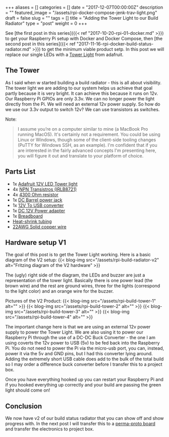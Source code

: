 +++
aliases      = []
categories   = []
date         = "2017-12-07T00:00:00Z"
description  = ""
featured_image = "/assets/rpi-docker-compose-jenk-trav-light.png"
draft        = false
slug         = ""
tags         = []
title        = "Adding the Tower Light to our Build Radiator"
type         = "post"
weight       = 0
+++

See [the first post in this series]({{< ref "2017-10-20-rpi-01-docker.md" >}}) to get your Raspberry Pi setup with Docker and Docker Compose, then [the second post in this series]({{< ref "2017-11-16-rpi-docker-build-status-radiator.md" >}}) to get the minimum viable product setp. In this post we will replace our single LEDs with a [Tower Light](https://www.adafruit.com/product/2993) from adafruit.

## The Tower

As I said when w started building a build radiator - this is all about visibility. The tower light we are adding to our system helps us achieve that goal partly because it is very bright. It can achieve this because it runs on 12v. Our Raspberry Pi GPIOs are only 3.3v. We can no longer power the light directly from the Pi. We will need an external 12v power supply. So how do we use our 3.3v output to switch 12v? We can use transistors as switches. 

Note:

>I assume you’re on a computer similar to mine (a MacBook Pro running MacOS). It's certainly not a requirement. You could be using Linux or Windows, though some of the client-side tooling changes (PuTTY for Windows SSH, as an example). I'm confident that if you are interested in the fairly advanced concepts I'm presenting here, you will figure it out and translate to your platform of choice.


## Parts List

* 1x [Adafruit 12V LED Tower light](https://www.adafruit.com/product/2993)
* 4x [NPN Transistros (IRLB8721)](http://amzn.to/2jMiyDY)
* 4x [4300 Ohm resistor](http://amzn.to/2Ao38zE)
* 1x [DC Barrel power jack](http://amzn.to/2igjRdR)
* 1x [12V To USB converter](http://amzn.to/2AuYKwy)
* 1x [DC 12V Power adapter](http://amzn.to/2jOBwd1)
* 1x [Breadboard](http://amzn.to/2iiTcgI)
* [Heat-shrink tubing](http://amzn.to/2AubSSP)
* [22AWG Solid copper wire](http://amzn.to/2ApQPCP)


## Hardware setup V1

The goal of this post is to get the Tower Light working. Here is a basic diagram of the V2 setup:
{{< blog-img src="/assets/rpi-build-radiator-v2" alt="Fritzing diagram of the V2 hardware" >}}

The (ugly) right side of the diagram, the LEDs and buzzer are just a representation of the tower light. Basically there is one power lead (the brown wire) and the rest are ground wires, three for the lights (correspond to the light color) and an orange wire for the buzzer.

Pictures of the V2 Product:
{{< blog-img src="/assets/rpi-build-tower-1" alt="" >}}
{{< blog-img src="/assets/rpi-build-tower-2" alt="" >}}
{{< blog-img src="/assets/rpi-build-tower-3" alt="" >}}
{{< blog-img src="/assets/rpi-build-tower-4" alt="" >}}

The important change here is that we are using an external 12v power supply to power the Tower Light. We are also using it to power our Raspberry Pi through the use of a DC-DC Buck Converter - the one I am using coverts the 12v power to USB (5v) to be fed back into the Raspberry Pi. You do not need to power the Pi via the micro-usb port, you can, instead, power it via the 5v and GND pins, but I had this converter lying around. Adding the extremely short USB cable does add to the bulk of the total build so I may order a difference buck converter before I transfer this to a project box.

Once you have everything hooked up you can restart your Raspberry Pi and if you hooked everything up correctly and your build are passing the green light should come on!

## Conclusion

We now have v2 of our build status radiator that you can show off and show progress with. In the next post I will transfer this to a [perma-proto board](http://amzn.to/2BKpGsL) and transfer the electronics to project box.